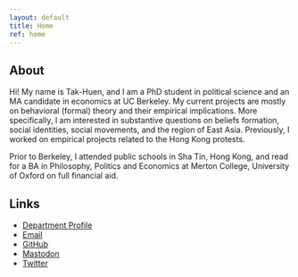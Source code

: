 ```yaml
---
layout: default
title: Home
ref: home
---
```


## About

Hi! My name is Tak-Huen, and I am a PhD student in political science and an MA candidate in economics at UC Berkeley. My current projects are mostly on behavioral (formal) theory and their empirical implications. More specifically, I am interested in substantive questions on beliefs formation, social identities, social movements, and the region of East Asia. Previously, I worked on empirical projects related to the Hong Kong protests.

Prior to Berkeley, I attended public schools in Sha Tin, Hong Kong, and read for a BA in Philosophy, Politics and Economics at Merton College, University of Oxford on full financial aid.
## Links

* [Department Profile](https://polisci.berkeley.edu/people/person/1648234)
* [Email](https://mailhide.io/e/bhOQVvCl)
* [GitHub](https://github.com/th-chau)
* [Mastodon](https://mastodon.world/@thchau)
* [Twitter](https://twitter.com/TakHuenChau)
